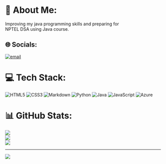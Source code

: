 # 💫 About Me:
Improving my java programming skills and preparing for <br>NPTEL DSA using Java course.


## 🌐 Socials:
[![email](https://img.shields.io/badge/Email-D14836?logo=gmail&logoColor=white)](mailto:nikitha2081rp@gmail.com) 

# 💻 Tech Stack:
![HTML5](https://img.shields.io/badge/html5-%23E34F26.svg?style=plastic&logo=html5&logoColor=white) ![CSS3](https://img.shields.io/badge/css3-%231572B6.svg?style=plastic&logo=css3&logoColor=white) ![Markdown](https://img.shields.io/badge/markdown-%23000000.svg?style=plastic&logo=markdown&logoColor=white) ![Python](https://img.shields.io/badge/python-3670A0?style=plastic&logo=python&logoColor=ffdd54) ![Java](https://img.shields.io/badge/java-%23ED8B00.svg?style=plastic&logo=openjdk&logoColor=white) ![JavaScript](https://img.shields.io/badge/javascript-%23323330.svg?style=plastic&logo=javascript&logoColor=%23F7DF1E) ![Azure](https://img.shields.io/badge/azure-%230072C6.svg?style=plastic&logo=microsoftazure&logoColor=white)
# 📊 GitHub Stats:
![](https://github-readme-stats.vercel.app/api?username=rakshitha-code&theme=vue-dark&hide_border=false&include_all_commits=true&count_private=true)<br/>
![](https://nirzak-streak-stats.vercel.app/?user=rakshitha-code&theme=vue-dark&hide_border=false)<br/>
![](https://github-readme-stats.vercel.app/api/top-langs/?username=rakshitha-code&theme=vue-dark&hide_border=false&include_all_commits=true&count_private=true&layout=compact)

---
[![](https://visitcount.itsvg.in/api?id=rakshitha-code&icon=0&color=0)](https://visitcount.itsvg.in)

<!-- Proudly created with GPRM ( https://gprm.itsvg.in ) -->
